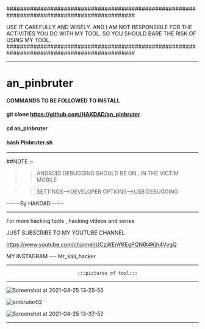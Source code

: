 ##############################################################################################

USE IT CAREFULLY AND WISELY. AND I AM NOT RESPONSIBLE FOR THE ACTIVITIES YOU DO WITH MY TOOL. SO YOU SHOULD BARE THE RISK OF USING MY TOOL.
##############################################################################################

**********************************

# an_pinbruter

#### COMMANDS TO BE FOLLOWED TO INSTALL

#### git clone https://github.com/HAKDAD/an_pinbruter

#### cd an_pinbruter

#### bash Pinbruter.sh

********************************

##NOTE :-
   >> ANDROID DEBUGGING SHOULD BE ON , IN THE VICTIM MOBILE
   
   >> SETTINGS-->DEVELOPER OPTIONS-->USB DEBUGGING
   
----- By HAKDAD ----- 

*************************************

For more hacking tools , hacking videos and series

JUST SUBSCRIBE TO MY YOUTUBE CHANNEL

https://www.youtube.com/channel/UCzWEnYKEgPQN6t4Kjh4VvgQ

MY INSTAGRAM --- Mr_kali_hacker

**************************************
                              :::pictures of tool:::
**************************************

![Screenshot at 2021-04-25 13-25-55](https://user-images.githubusercontent.com/70651595/115986029-0a522880-a5cc-11eb-9ad4-a9d1333409f0.png)

![pinbruter02](https://user-images.githubusercontent.com/70651595/115986053-20f87f80-a5cc-11eb-9ed3-73bbc3f81f62.png)

![Screenshot at 2021-04-25 13-37-52](https://user-images.githubusercontent.com/70651595/115986059-2b1a7e00-a5cc-11eb-8e61-c15ae3e19a5c.png)

*************************************
